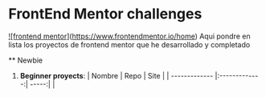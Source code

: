 # FrontEnd Mentor challenges

[![frontend mentor]](https://miro.medium.com/max/1400/0*cfYEyKU7fH1Vz37c.png)(https://www.frontendmentor.io/home)
Aqui pondre en lista los proyectos de frontend mentor que he desarrollado y completado

** Newbie

1. **Beginner proyects**:
    | Nombre    | Repo        | Site  |
    | ------------- |:-------------:| -----:|
    |
